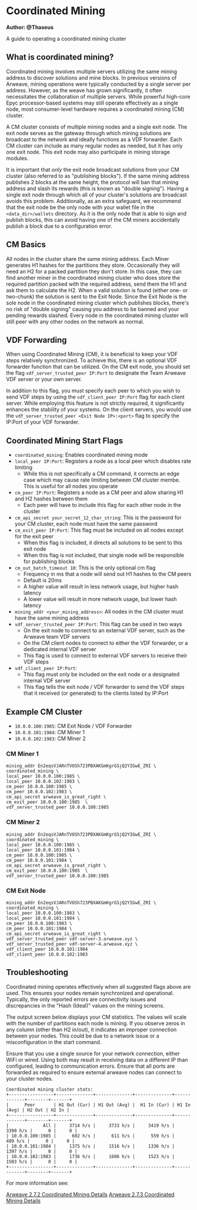 # Coordinated Mining

**Author: @Thaseus**

A guide to operating a coordinated mining cluster

## What is coordinated mining?

Coordinated mining involves multiple servers utilizing the same mining address to discover solutions and mine blocks. In previous versions of Arweave, mining operations were typically conducted by a single server per address. However, as the weave has grown significantly, it often necessitates the collaboration of multiple servers. While powerful high-core Epyc processor-based systems may still operate effectively as a single node, most consumer-level hardware requires a coordinated mining (CM) cluster.

A CM cluster consists of multiple mining nodes and a single exit node. The exit node serves as the gateway through which mining solutions are broadcast to the network and ideally functions as a VDF forwarder. Each CM cluster can include as many regular nodes as needed, but it has only one exit node. This exit node may also participate in mining storage modules.

It is important that *only* the exit node broadcast solutions from your CM cluster (also referred to as "publishing blocks"). If the same mining address publishes 2 blocks at the same height, the protocol will ban that mining address and slash its rewards (this is known as "double signing"). Having a single exit node through which all of your cluster's solutions are broadcast avoids this problem. Additionally, as an extra safeguard, we recommend that the exit node be the only node with your wallet file in the `<data_dir>/wallets` directory. As it is the only node that is able to sign and publish blocks, this can avoid having one of the CM miners accidentally publish a block due to a configuration error.

## CM Basics

All nodes in the cluster share the same mining address. Each Miner generates H1 hashes for the partitions they store. Occasionally they will need an H2 for a packed partition they don't store. In this case, they can find another miner in the coordinated mining cluster who does store the required partition packed with the required address, send them the H1 and ask them to calculate the H2. When a valid solution is found (either one- or two-chunk) the solution is sent to the Exit Node. Since the Exit Node is the sole node in the coordinated mining cluster which publishes blocks, there's no risk of "double signing" causing you address to be banned and your pending rewards slashed. Every node in the coordinated mining cluster will still peer with any other nodes on the network as normal.

## VDF Forwarding

When using Coordinated Mining (CM), it is beneficial to keep your VDF steps relatively synchronized. To achieve this, there is an optional VDF forwarder function that can be utilized. On the CM exit node, you should set the flag `vdf_server_trusted_peer IP:Port` to designate the Team Arweave VDF server or your own server.

In addition to this flag, you must specify each peer to which you wish to send VDF steps by using the `vdf_client_peer IP:Port` flag for each client server. While employing this feature is not strictly required, it significantly enhances the stability of your systems.
On the client servers, you would use the `vdf_server_trusted_peer <Exit Node IP>:<port>` flag to specify the IP:Port of your VDF forwarder.

## Coordinated Mining Start Flags

- `coordinated_mining`:  Enables coordinated mining mode
- `local_peer IP:Port`: Registers a node as a local peer which disables rate limiting
  - While this is not specifically a CM command, it corrects an edge case which may cause rate limiting between CM cluster membe. This is useful for all nodes you operate
- `cm_peer IP:Port`:  Registers a node as a CM peer and allow sharing H1 and H2 hashes between them
  - Each peer will have to include this flag for each other node in the cluster
- `cm_api_secret your_secret_12_char_string`: This is the password for your CM cluster, each node must have the same password
- `cm_exit_peer IP:Port`: This flag must be included on all nodes except for the exit peer
  - When this flag is included, it directs all solutions to be sent to this exit node
  - When this flag is not included, that single node will be responsible for publishing blocks
- `cm_out_batch_timeout 10`: This is the only optional cm flag
  - Frequency in ms that a node will send out H1 hashes to the CM peers
  - Default is 20ms
  - A higher value will result in less network usage, but higher hash latency
  - A lower value will result in more network usage, but lower hash latency
- `mining_addr <your_mining_address>`: All nodes in the CM cluster must have the same mining address
- `vdf_server_trusted_peer IP:Port`: This flag can be used in two ways
  - On the exit node to connect to an external VDF server, such as the Arweave team VDF servers
  - On the CM client nodes to connect to either the VDF forwarder, or a dedicated internal VDF server
  - This flag is used to connect to external VDF servers to receive their VDF steps
- `vdf_client_peer IP:Port`: 
  - This flag must only be included on the exit node or a designated internal VDF server
  - This flag tells the exit node / VDF forwarder to send the VDF steps that it received (or generated) to the clients listed by IP:Port

## Example CM Cluster

- `10.0.0.100:1985`: CM Exit Node / VDF Forwarder
- `10.0.0.101:1984`: CM Miner 1
- `10.0.0.102:1983`: CM Miner 2

### CM Miner 1
```
mining_addr En2eqsVJARnTVOSh723PBXAKGmKgrGSjQ2YIGwE_ZRI \
coordinated_mining \
local_peer 10.0.0.100:1985 \
local_peer 10.0.0.102:1983 \
cm_peer 10.0.0.100:1985 \
cm_peer 10.0.0.102:1983 \
cm_api_secret arweave_is_great_right \
cm_exit_peer 10.0.0.100:1985  \
vdf_server_trusted_peer 10.0.0.100:1985
```

### CM Miner 2
```
mining_addr En2eqsVJARnTVOSh723PBXAKGmKgrGSjQ2YIGwE_ZRI \
coordinated_mining \
local_peer 10.0.0.100:1985 \
local_peer 10.0.0.101:1984 \
cm_peer 10.0.0.100:1985 \
cm_peer 10.0.0.101:1984 \
cm_api_secret arweave_is_great_right \
cm_exit_peer 10.0.0.100:1985  \
vdf_server_trusted_peer 10.0.0.100:1985
```

### CM Exit Node
```
mining_addr En2eqsVJARnTVOSh723PBXAKGmKgrGSjQ2YIGwE_ZRI \
coordinated_mining \
local_peer 10.0.0.100:1983 \
local_peer 10.0.0.101:1984 \
cm_peer 10.0.0.100:1983 \
cm_peer 10.0.0.101:1984 \
cm_api_secret arweave_is_great_right \
vdf_server_trusted_peer vdf-server-3.arweave.xyz \
vdf_server_trusted_peer vdf-server-4.arweave.xyz \
vdf_client_peer 10.0.0.101:1984
vdf_client_peer 10.0.0.102:1983
```

## Troubleshooting

Coordinated mining operates effectively when all suggested flags above are used. This ensures your nodes remain synchronized and operational. Typically, the only reported errors are connectivity issues and discrepancies in the "Hash (Ideal)" values on the mining screens.

The output screen below displays your CM statistics. The values will scale with the number of partitions each node is mining. If you observe zeros in any column (other than H2 in/out), it indicates an improper connection between your nodes. This could be due to a network issue or a misconfiguration in the start command.

Ensure that you use a single source for your network connection, either WiFi or wired. Using both may result in receiving data on a different IP than configured, leading to communication errors. Ensure that all ports are forwarded as required to ensure external arweave nodes can connect to your cluster nodes.

```
Coordinated mining cluster stats:
+-----------------+--------------+--------------+--------------+-------------+--------+-------+
|      Peer       | H1 Out (Cur) | H1 Out (Avg) |  H1 In (Cur) | H1 In (Avg) | H2 Out | H2 In | 
+-----------------+--------------+--------------+--------------+-------------+--------+-------+
|             All | 	3714 h/s | 	   3733 h/s |	  3419 h/s |    3390 h/s |      0 |  	0 |
| 10.0.0.100:1985 |      602 h/s |  	611 h/s | 	   559 h/s |     489 h/s |      0 |  	0 |
| 10.0.0.101:1984 | 	1375 h/s | 	   1516 h/s |	  1336 h/s |    1397 h/s |      0 |  	0 |
| 10.0.0.102:1983 | 	1736 h/s | 	   1606 h/s |	  1523 h/s |    1503 h/s |      0 |  	0 |
+-----------------+--------------+--------------+--------------+-------------+--------+-------+
```


For more information see:

[Arweave 2.7.2 Coordinated Mining Details](https://github.com/ArweaveTeam/arweave/releases/tag/N.2.7.2)
[Arweave 2.7.3 Coordinated Mining Details](https://github.com/ArweaveTeam/arweave/releases/tag/N.2.7.3)


